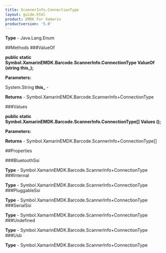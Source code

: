 ```yaml
---
title: ScannerInfo.ConnectionType
layout: guide.html
product: EMDK For Xamarin 
productversion: '5.0' 
---
```



**Type** - Java.Lang.Enum

##Methods
###ValueOf

**public static Symbol.XamarinEMDK.Barcode.ScannerInfo.ConnectionType ValueOf (string this_);**



**Parameters:**

System.String **this_**  - 

**Returns** - Symbol.XamarinEMDK.Barcode.ScannerInfo+ConnectionType

###Values

**public static Symbol.XamarinEMDK.Barcode.ScannerInfo.ConnectionType[] Values ();**



**Parameters:**

**Returns** - Symbol.XamarinEMDK.Barcode.ScannerInfo+ConnectionType[]

##Properties

###BluetoothSsi


**Type** - Symbol.XamarinEMDK.Barcode.ScannerInfo+ConnectionType
###Internal


**Type** - Symbol.XamarinEMDK.Barcode.ScannerInfo+ConnectionType
###PluggableSsi


**Type** - Symbol.XamarinEMDK.Barcode.ScannerInfo+ConnectionType
###SerialSsi


**Type** - Symbol.XamarinEMDK.Barcode.ScannerInfo+ConnectionType
###Undefined


**Type** - Symbol.XamarinEMDK.Barcode.ScannerInfo+ConnectionType
###Usb


**Type** - Symbol.XamarinEMDK.Barcode.ScannerInfo+ConnectionType
